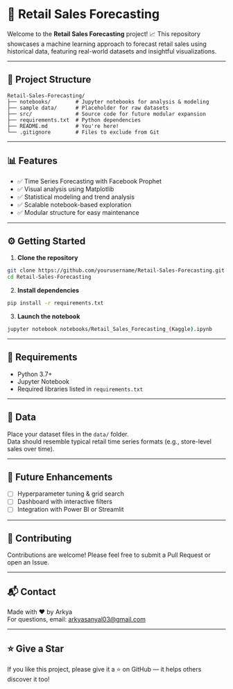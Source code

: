 # 🚀 Retail Sales Forecasting

Welcome to the **Retail Sales Forecasting** project! 📈 This repository showcases a machine learning approach to forecast retail sales using historical data, featuring real-world datasets and insightful visualizations.

---

## 📁 Project Structure

```
Retail-Sales-Forecasting/
├── notebooks/        # Jupyter notebooks for analysis & modeling
├── sample data/      # Placeholder for raw datasets
├── src/              # Source code for future modular expansion
├── requirements.txt  # Python dependencies
├── README.md         # You're here!
└── .gitignore        # Files to exclude from Git
```

---

## 📊 Features

- ✅ Time Series Forecasting with Facebook Prophet
- ✅ Visual analysis using Matplotlib
- ✅ Statistical modeling and trend analysis
- ✅ Scalable notebook-based exploration
- ✅ Modular structure for easy maintenance

---

## ⚙️ Getting Started

1. **Clone the repository**  
```bash
git clone https://github.com/yourusername/Retail-Sales-Forecasting.git
cd Retail-Sales-Forecasting
```

2. **Install dependencies**  
```bash
pip install -r requirements.txt
```

3. **Launch the notebook**  
```bash
jupyter notebook notebooks/Retail_Sales_Forecasting_(Kaggle).ipynb
```

---

## 📌 Requirements

- Python 3.7+
- Jupyter Notebook
- Required libraries listed in `requirements.txt`

---

## 📁 Data

Place your dataset files in the `data/` folder.  
Data should resemble typical retail time series formats (e.g., store-level sales over time).

---

## 🧠 Future Enhancements

- [ ] Hyperparameter tuning & grid search
- [ ] Dashboard with interactive filters
- [ ] Integration with Power BI or Streamlit

---

## 🙌 Contributing

Contributions are welcome! Please feel free to submit a Pull Request or open an Issue.

---

## 📬 Contact

Made with ❤️ by Arkya    
For questions, email: arkyasanyal03@gmail.com

---

## ⭐️ Give a Star

If you like this project, please give it a ⭐️ on GitHub — it helps others discover it too!
